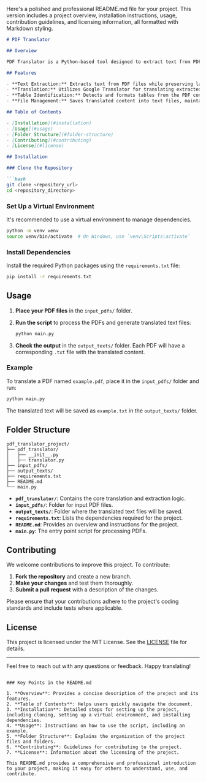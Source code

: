 Here's a polished and professional README.md file for your project. This version includes a project overview, installation instructions, usage, contribution guidelines, and licensing information, all formatted with Markdown styling.

```markdown
# PDF Translator

## Overview

PDF Translator is a Python-based tool designed to extract text from PDF documents, translate it into Sinhala using Google Translator, and save the translated content in a well-structured text file format. This tool is ideal for users who need to convert large volumes of PDF content into another language while preserving the structure of tables and pages.

## Features

- **Text Extraction:** Extracts text from PDF files while preserving layout information.
- **Translation:** Utilizes Google Translator for translating extracted text into Sinhala.
- **Table Identification:** Detects and formats tables from the PDF content.
- **File Management:** Saves translated content into text files, maintaining the structure of the original PDF.

## Table of Contents

- [Installation](#installation)
- [Usage](#usage)
- [Folder Structure](#folder-structure)
- [Contributing](#contributing)
- [License](#license)

## Installation

### Clone the Repository

```bash
git clone <repository_url>
cd <repository_directory>
```

### Set Up a Virtual Environment

It's recommended to use a virtual environment to manage dependencies.

```bash
python -m venv venv
source venv/bin/activate  # On Windows, use `venv\Scripts\activate`
```

### Install Dependencies

Install the required Python packages using the `requirements.txt` file:

```bash
pip install -r requirements.txt
```

## Usage

1. **Place your PDF files** in the `input_pdfs/` folder.

2. **Run the script** to process the PDFs and generate translated text files:

   ```bash
   python main.py
   ```

3. **Check the output** in the `output_texts/` folder. Each PDF will have a corresponding `.txt` file with the translated content.

### Example

To translate a PDF named `example.pdf`, place it in the `input_pdfs/` folder and run:

```bash
python main.py
```

The translated text will be saved as `example.txt` in the `output_texts/` folder.

## Folder Structure

```
pdf_translator_project/
├── pdf_translator/
│   ├── __init__.py
│   ├── translator.py
├── input_pdfs/
├── output_texts/
├── requirements.txt
├── README.md
└── main.py
```

- **`pdf_translator/`**: Contains the core translation and extraction logic.
- **`input_pdfs/`**: Folder for input PDF files.
- **`output_texts/`**: Folder where the translated text files will be saved.
- **`requirements.txt`**: Lists the dependencies required for the project.
- **`README.md`**: Provides an overview and instructions for the project.
- **`main.py`**: The entry point script for processing PDFs.

## Contributing

We welcome contributions to improve this project. To contribute:

1. **Fork the repository** and create a new branch.
2. **Make your changes** and test them thoroughly.
3. **Submit a pull request** with a description of the changes.

Please ensure that your contributions adhere to the project's coding standards and include tests where applicable.

## License

This project is licensed under the MIT License. See the [LICENSE](LICENSE) file for details.

---

Feel free to reach out with any questions or feedback. Happy translating!

```

### Key Points in the README.md

1. **Overview**: Provides a concise description of the project and its features.
2. **Table of Contents**: Helps users quickly navigate the document.
3. **Installation**: Detailed steps for setting up the project, including cloning, setting up a virtual environment, and installing dependencies.
4. **Usage**: Instructions on how to use the script, including an example.
5. **Folder Structure**: Explains the organization of the project files and folders.
6. **Contributing**: Guidelines for contributing to the project.
7. **License**: Information about the licensing of the project.

This README.md provides a comprehensive and professional introduction to your project, making it easy for others to understand, use, and contribute.